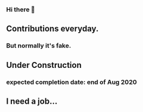 ### Hi there 👋


## Contributions everyday.
### But normally it's fake.

## Under Construction
### expected completion date: end of Aug 2020

## I need a job...



<!--
**HappyBoy19940506/HappyBoy19940506** is a ✨ _special_ ✨ repository because its `README.md` (this file) appears on your GitHub profile.

Here are some ideas to get you started:

- 🔭 I’m currently working on ...
- 🌱 I’m currently learning ...
- 👯 I’m looking to collaborate on ...
- 🤔 I’m looking for help with ...
- 💬 Ask me about ...
- 📫 How to reach me: ...
- 😄 Pronouns: ...
- ⚡ Fun fact: ...
-->
